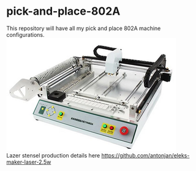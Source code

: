 # pick-and-place-802A
This repository will have all my pick and place 802A machine configurations.<br>
![pick and place](pick_and_place.png?raw=true "pick and place")<br>
Lazer stensel production details here https://github.com/antonjan/eleks-maker-laser-2.5w
